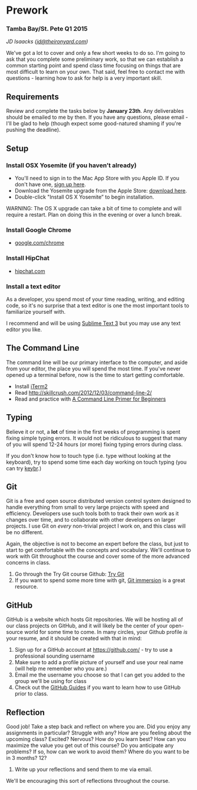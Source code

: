 # Prework
### Tamba Bay/St. Pete Q1 2015

_JD Isaacks (jd@theironyard.com)_

We've got a lot to cover and only a few short weeks to do so. I'm going to ask that you complete some preliminary work, so that we can establish a common starting point and spend class time focusing on things that are most difficult to learn on your own. That said, feel free to contact me with questions - learning how to ask for help is a very important skill.

## Requirements

Review and complete the tasks below by **January 23th**. Any deliverables should be emailed to me by then. If you have any questions, please email - I'll be glad to help (though expect some good-natured shaming if you're pushing the deadline).

## Setup

### Install OSX Yosemite (if you haven’t already)

* You'll need to sign in to the Mac App Store with you Apple ID. If you don't have one, [sign up here](https://appleid.apple.com/).
* Download the Yosemite upgrade from the Apple Store: [download here](https://itunes.apple.com/us/app/os-x-yosemite/id915041082?mt=12).
* Double-click "Install OS X Yosemite” to begin installation.

WARNING: The OS X upgrade can take a bit of time to complete and will require a restart. Plan on doing this in the evening or over a lunch break.

### Install Google Chrome

  * [google.com/chrome](http://google.com/chrome)

### Install HipChat

  * [hipchat.com](https://www.hipchat.com/)

### Install a text editor

As a developer, you spend most of your time reading, writing, and editing code, so it's no surprise that a text editor is one the most important tools to familiarize yourself with.

I recommend and will be using [Sublime Text 3](http://www.sublimetext.com/3) but you may use any text editor you like.


## The Command Line

The command line will be our primary interface to the computer, and aside from your editor, the place you will spend the most time. If you've never opened up a terminal before, now is the time to start getting comfortable.

* Install [iTerm2](http://iterm2.com/)
* Read http://skillcrush.com/2012/12/03/command-line-2/
* Read and practice with [A Command Line Primer for Beginners](http://lifehacker.com/5633909/who-needs-a-mouse-learn-to-use-the-command-line-for-almost-anything)


## Typing

Believe it or not, a **lot** of time in the first weeks of programming is spent fixing simple typing errors. It would not be ridiculous to suggest that many of you will spend 12-24 hours (or more) fixing typing errors during class.

If you don't know how to touch type (i.e. type without looking at the keyboard), try to spend some time each day working on touch typing (you can try [keybr](http://www.keybr.com/).)


## Git

Git is a free and open source distributed version control system designed to handle everything from small to very large projects with speed and efficiency. Developers use such tools both to track their own work as it changes over time, and to collaborate with other developers on larger projects. I use Git on _every_ non-trivial project I work on, and this class will be no different.

Again, the objective is not to become an expert before the class, but just to start to get comfortable with the concepts and vocabulary. We'll continue to work with Git throughout the course and cover some of the more advanced concerns in class.

1. Go through the Try Git course Github: [Try Git](https://try.github.com/)
2. If you want to spend some more time with git, [Git immersion](http://gitimmersion.com/) is a great resource.


## GitHub

GitHub is a website which hosts Git repositories. We will be hosting all of our class projects on GitHub, and it will likely be the center of your open-source world for some time to come. In many circles, your Github profile _is_ your resume, and it should be created with that in mind:

1. Sign up for a GitHub account at https://github.com/ - try to use a professional sounding username
2. Make sure to add a profile picture of yourself and use your real name (will help me remember who you are.)
3. Email me the username you choose so that I can get you added to the group we'll be using for class
4. Check out the [GitHub Guides](https://guides.github.com/) if you want to learn how to use GitHub prior to class.


## Reflection

Good job! Take a step back and reflect on where you are. Did you enjoy any assignments in particular? Struggle with any? How are you feeling about the upcoming class? Excited? Nervous? How do you learn best? How can you maximize the value you get out of this course? Do you anticipate any problems? If so, how can we work to avoid them? Where do you want to be in 3 months? 12?

1. Write up your reflections and send them to me via email.

We'll be encouraging this sort of reflections throughout the course.
